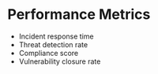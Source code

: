 # Performance Metrics

- Incident response time
- Threat detection rate
- Compliance score
- Vulnerability closure rate
